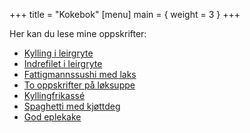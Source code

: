 +++
title = "Kokebok"
[menu]
main = { weight = 3 }
+++

Her kan du lese mine oppskrifter:

- [Kylling i leirgryte](../kylling)
- [Indrefilet i leirgryte](../indrefilet)
- [Fattigmannssushi med laks](../fattigmannssushi)
- [To oppskrifter på løksuppe](../loksuppe)
- [Kyllingfrikassé](../kyllingfrikasse)
- [Spaghetti med kjøttdeg](../spaghetti)
- [God eplekake](../eplekake)
